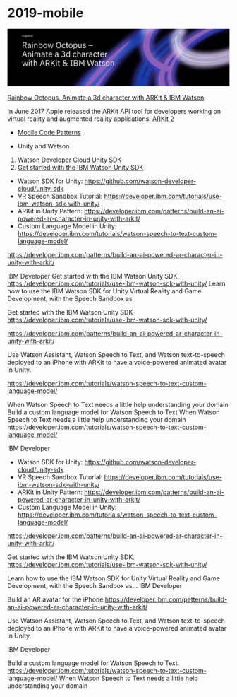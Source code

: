 # 2019-mobile

<img src="ARKit.png">


[Rainbow Octopus. Animate a 3d character with ARKit & IBM Watson](https://www.ibm.com/blogs/emerging-technology/rainbow-octopus/) 

In June 2017 Apple released the ARKit API tool for developers working on virtual reality and augmented reality applications.
[ARKit 2](https://developer.apple.com/arkit/)

* [Mobile Code Patterns](https://developer.ibm.com/patterns/category/mobile/)

* Unity and Watson

1. [Watson Developer Cloud Unity SDK](https://github.com/watson-developer-cloud/unity-sdk)
2. [Get started with the IBM Watson Unity SDK](https://developer.ibm.com/tutorials/use-ibm-watson-sdk-with-unity/)

* Watson SDK for Unity: https://github.com/watson-developer-cloud/unity-sdk
* VR Speech Sandbox Tutorial: https://developer.ibm.com/tutorials/use-ibm-watson-sdk-with-unity/
* ARKit in Unity Pattern: https://developer.ibm.com/patterns/build-an-ai-powered-ar-character-in-unity-with-arkit/
* Custom Language Model in Unity: https://developer.ibm.com/tutorials/watson-speech-to-text-custom-language-model/

https://developer.ibm.com/patterns/build-an-ai-powered-ar-character-in-unity-with-arkit/

IBM Developer
Get started with the IBM Watson Unity SDK. https://developer.ibm.com/tutorials/use-ibm-watson-sdk-with-unity/
Learn how to use the IBM Watson SDK for Unity Virtual Reality and Game Development, with the Speech Sandbox as

Get started with the IBM Watson Unity SDK https://developer.ibm.com/tutorials/use-ibm-watson-sdk-with-unity/

https://developer.ibm.com/patterns/build-an-ai-powered-ar-character-in-unity-with-arkit/

Use Watson Assistant, Watson Speech to Text, and Watson text-to-speech deployed to an iPhone with ARKit to have a voice-powered animated avatar in Unity.

https://developer.ibm.com/tutorials/watson-speech-to-text-custom-language-model/


When Watson Speech to Text needs a little help understanding your domain
Build a custom language model for Watson Speech to Text
When Watson Speech to Text needs a little help understanding your domain
https://developer.ibm.com/tutorials/watson-speech-to-text-custom-language-model/

IBM Developer

* Watson SDK for Unity: https://github.com/watson-developer-cloud/unity-sdk
* VR Speech Sandbox Tutorial: https://developer.ibm.com/tutorials/use-ibm-watson-sdk-with-unity/
* ARKit in Unity Pattern: https://developer.ibm.com/patterns/build-an-ai-powered-ar-character-in-unity-with-arkit/
* Custom Language Model in Unity: https://developer.ibm.com/tutorials/watson-speech-to-text-custom-language-model/





https://developer.ibm.com/patterns/build-an-ai-powered-ar-character-in-unity-with-arkit/

Get started with the IBM Watson Unity SDK. https://developer.ibm.com/tutorials/use-ibm-watson-sdk-with-unity/

Learn how to use the IBM Watson SDK for Unity Virtual Reality and Game Development, with the Speech Sandbox as…
IBM Developer

Build an AR avatar for the iPhone https://developer.ibm.com/patterns/build-an-ai-powered-ar-character-in-unity-with-arkit/

Use Watson Assistant, Watson Speech to Text, and Watson text-to-speech deployed to an iPhone with ARKit to have a voice-powered animated avatar in Unity.

IBM Developer

Build a custom language model for Watson Speech to Text. https://developer.ibm.com/tutorials/watson-speech-to-text-custom-language-model/  When Watson Speech to Text needs a little help understanding your domain


